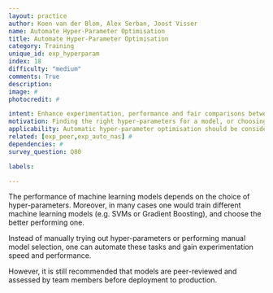 ```yaml
---
layout: practice
author: Koen van der Blom, Alex Serban, Joost Visser
name: Automate Hyper-Parameter Optimisation
title: Automate Hyper-Parameter Optimisation
category: Training
unique_id: exp_hyperparam
index: 18
difficulty: "medium"
comments: True
description:
image: #
photocredit: #

intent: Enhance experimentation, performance and fair comparisons between algorithms, by automating hyper-parameter search and model selection. #
motivation: Finding the right hyper-parameters for a model, or choosing between different machine learning models can be a daunting task. Automated methods to perform these activities are now available, with great 'off the shelf' tool support.  #
applicability: Automatic hyper-parameter optimisation should be considered in any machine learning application.
related: [exp_peer,exp_auto_nas] #
dependencies: #
survey_question: Q80

labels:

---
```


The performance of machine learning models depends on the choice of hyper-parameters.
Moreover, in many cases one would train different machine learning models (e.g. SVMs or Gradient Boosting), and choose the better performing one.

Instead of manually trying out hyper-parameters or performing manual model selection, one can automate these tasks and gain experimentation speed and performance.

However, it is still recommended that models are peer-reviewed and assessed by team members before deployment to production.
